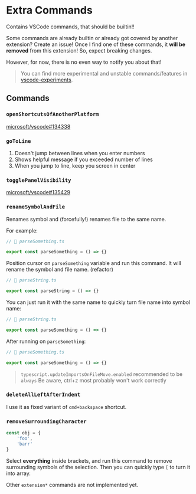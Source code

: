 # Extra Commands

Contains VSCode commands, that should be builtin!!

Some commands are already builtin or already got covered by another extension? Create an issue! Once I find one of these commands, it **will be removed** from this extension! So, expect breaking changes.

However, for now, there is no even way to notify you about that!

> You can find more experimental and unstable commands/features in [vscode-experiments](https://github.com/zardoy/vscode-experiments).

## Commands

### `openShortcutsOfAnotherPlatform`

[microsoft/vscode#134338](https://github.com/microsoft/vscode/issues/134338)

### `goToLine`

1. Doesn't jump between lines when you enter numbers
2. Shows helpful message if you exceeded number of lines
3. When you jump to line, keep you screen in center

### `togglePanelVisibility`

[microsoft/vscode#135429](https://github.com/microsoft/vscode/issues/135429)

### `renameSymbolAndFile`

Renames symbol and (forcefully!) renames file to the same name.

For example:

```ts
// 📁 parseSomething.ts

export const parseSomething = () => {}
```

Position cursor on `parseSomething` variable and run this command. It will rename the symbol and file name. (refactor)

```ts
// 📁 parseString.ts

export const parseString = () => {}
```

You can just run it with the same name to quickly turn file name into symbol name:

```ts
// 📁 parseString.ts

export const parseSomething = () => {}
```

After running on `parseSomething`:

```ts
// 📁 parseSomething.ts

export const parseSomething = () => {}
```

> `typescript.updateImportsOnFileMove.enabled` recommended to be `always`
> Be aware, ctrl+z most probably won't work correctly

### `deleteAllLeftAfterIndent`

I use it as fixed variant of `cmd+backspace` shortcut.

### `removeSurroundingCharacter`

```ts
const obj = {
    'foo',
    'barr'
}
```

Select **everything** inside brackets, and run this command to remove surrounding symbols of the selection. Then you can quickly type `[` to turn it into array.

Other `extension*` commands are not implemented yet.
